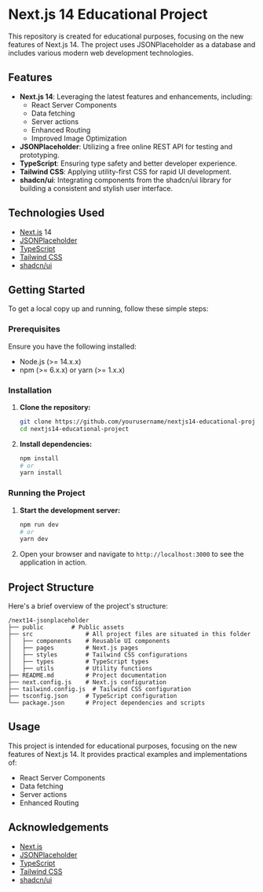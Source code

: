 # Next.js 14 Educational Project

This repository is created for educational purposes, focusing on the new features of Next.js 14. The project uses JSONPlaceholder as a database and includes various modern web development technologies.

## Features

- **Next.js 14**: Leveraging the latest features and enhancements, including:
  - React Server Components
  - Data fetching
  - Server actions
  - Enhanced Routing
  - Improved Image Optimization
- **JSONPlaceholder**: Utilizing a free online REST API for testing and prototyping.
- **TypeScript**: Ensuring type safety and better developer experience.
- **Tailwind CSS**: Applying utility-first CSS for rapid UI development.
- **shadcn/ui**: Integrating components from the shadcn/ui library for building a consistent and stylish user interface.

## Technologies Used

- [Next.js](https://nextjs.org/) 14
- [JSONPlaceholder](https://jsonplaceholder.typicode.com/)
- [TypeScript](https://www.typescriptlang.org/)
- [Tailwind CSS](https://tailwindcss.com/)
- [shadcn/ui](https://github.com/shadcn/ui)

## Getting Started

To get a local copy up and running, follow these simple steps:

### Prerequisites

Ensure you have the following installed:

- Node.js (>= 14.x.x)
- npm (>= 6.x.x) or yarn (>= 1.x.x)

### Installation

1. **Clone the repository:**

   ```bash
   git clone https://github.com/yourusername/nextjs14-educational-project.git
   cd nextjs14-educational-project
   ```

2. **Install dependencies:**

   ```bash
   npm install
   # or
   yarn install
   ```

### Running the Project

1. **Start the development server:**

   ```bash
   npm run dev
   # or
   yarn dev
   ```

2. Open your browser and navigate to `http://localhost:3000` to see the application in action.

## Project Structure

Here's a brief overview of the project's structure:

```
/next14-jsonplaceholder
├── public        # Public assets
├── src               # All project files are situated in this folder
│   ├── components    # Reusable UI components
│   ├── pages         # Next.js pages
│   ├── styles        # Tailwind CSS configurations
│   ├── types         # TypeScript types
│   ├── utils         # Utility functions
├── README.md         # Project documentation
├── next.config.js    # Next.js configuration
├── tailwind.config.js  # Tailwind CSS configuration
├── tsconfig.json     # TypeScript configuration
└── package.json      # Project dependencies and scripts
```

## Usage

This project is intended for educational purposes, focusing on the new features of Next.js 14. It provides practical examples and implementations of:

- React Server Components
- Data fetching
- Server actions
- Enhanced Routing

## Acknowledgements

- [Next.js](https://nextjs.org/)
- [JSONPlaceholder](https://jsonplaceholder.typicode.com/)
- [TypeScript](https://www.typescriptlang.org/)
- [Tailwind CSS](https://tailwindcss.com/)
- [shadcn/ui](https://github.com/shadcn/ui)
